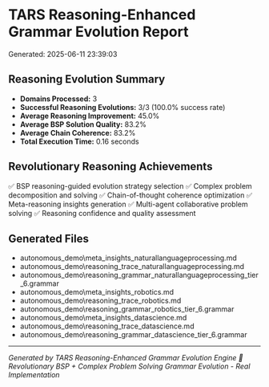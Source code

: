 # TARS Reasoning-Enhanced Grammar Evolution Report
Generated: 2025-06-11 23:39:03

## Reasoning Evolution Summary
- **Domains Processed:** 3
- **Successful Reasoning Evolutions:** 3/3 (100.0% success rate)
- **Average Reasoning Improvement:** 45.0%
- **Average BSP Solution Quality:** 83.2%
- **Average Chain Coherence:** 83.2%
- **Total Execution Time:** 0.16 seconds

## Revolutionary Reasoning Achievements
✅ BSP reasoning-guided evolution strategy selection
✅ Complex problem decomposition and solving
✅ Chain-of-thought coherence optimization
✅ Meta-reasoning insights generation
✅ Multi-agent collaborative problem solving
✅ Reasoning confidence and quality assessment

## Generated Files
- autonomous_demo\meta_insights_naturallanguageprocessing.md
- autonomous_demo\reasoning_trace_naturallanguageprocessing.md
- autonomous_demo\reasoning_grammar_naturallanguageprocessing_tier_6.grammar
- autonomous_demo\meta_insights_robotics.md
- autonomous_demo\reasoning_trace_robotics.md
- autonomous_demo\reasoning_grammar_robotics_tier_6.grammar
- autonomous_demo\meta_insights_datascience.md
- autonomous_demo\reasoning_trace_datascience.md
- autonomous_demo\reasoning_grammar_datascience_tier_6.grammar

---
*Generated by TARS Reasoning-Enhanced Grammar Evolution Engine*
*🧠 Revolutionary BSP + Complex Problem Solving Grammar Evolution - Real Implementation*